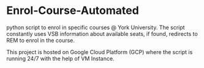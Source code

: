 # Enrol-Course-Automated
python script to enrol in specific courses @ York University.
The script constantly uses VSB information about available seats, if found, redirects to REM to enrol in the course.

This project is hosted on Google Cloud Platform (GCP) where the script is running 24/7 with the help of VM Instance.
